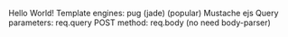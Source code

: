 Hello World!
Template engines: pug (jade) (popular)
                  Mustache
                  ejs
Query parameters: req.query
POST method: req.body (no need body-parser)
             